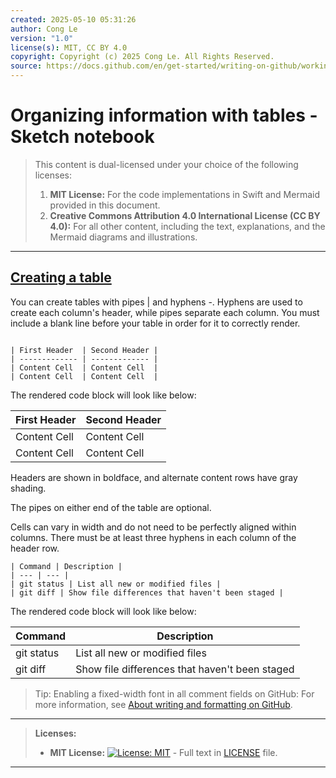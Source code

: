 ```yaml
---
created: 2025-05-10 05:31:26
author: Cong Le
version: "1.0"
license(s): MIT, CC BY 4.0
copyright: Copyright (c) 2025 Cong Le. All Rights Reserved.
source: https://docs.github.com/en/get-started/writing-on-github/working-with-advanced-formatting/organizing-information-with-tables
---
```




# Organizing information with tables - Sketch notebook 
> This content is dual-licensed under your choice of the following licenses:
> 1.  **MIT License:** For the code implementations in Swift and Mermaid provided in this document.
> 2.  **Creative Commons Attribution 4.0 International License (CC BY 4.0):** For all other content, including the text, explanations, and the Mermaid diagrams and illustrations.

---

## [Creating a table](https://docs.github.com/en/get-started/writing-on-github/working-with-advanced-formatting/organizing-information-with-tables#creating-a-table)


You can create tables with pipes | and hyphens -. Hyphens are used to create each column's header, while pipes separate each column. You must include a blank line before your table in order for it to correctly render.

````

| First Header  | Second Header |
| ------------- | ------------- |
| Content Cell  | Content Cell  |
| Content Cell  | Content Cell  |

````

The rendered code block will look like below:

| First Header  | Second Header |
| ------------- | ------------- |
| Content Cell  | Content Cell  |
| Content Cell  | Content Cell  |


Headers are shown in boldface, and alternate content rows have gray shading.

The pipes on either end of the table are optional.

Cells can vary in width and do not need to be perfectly aligned within columns. There must be at least three hyphens in each column of the header row.


````
| Command | Description |
| --- | --- |
| git status | List all new or modified files |
| git diff | Show file differences that haven't been staged |
````


The rendered code block will look like below:


| Command | Description |
| --- | --- |
| git status | List all new or modified files |
| git diff | Show file differences that haven't been staged |


>Tip: Enabling a fixed-width font in all comment fields on GitHub:
>For more information, see [About writing and formatting on GitHub](https://docs.github.com/en/get-started/writing-on-github/getting-started-with-writing-and-formatting-on-github/about-writing-and-formatting-on-github#enabling-fixed-width-fonts-in-the-editor).





---
>**Licenses:**
>
>- **MIT License:**  [![License: MIT](https://img.shields.io/badge/License-MIT-yellow.svg)](LICENSE) - Full text in [LICENSE](LICENSE) file.
>
---

<!-- - **Creative Commons Attribution 4.0 International:** [![License: CC BY 4.0](https://licensebuttons.net/l/by/4.0/88x31.png)](LICENSE-CC-BY) - Legal details in [LICENSE-CC-BY](LICENSE-CC-BY) and at [Creative Commons official site](http://creativecommons.org/licenses/by/4.0/). -->
